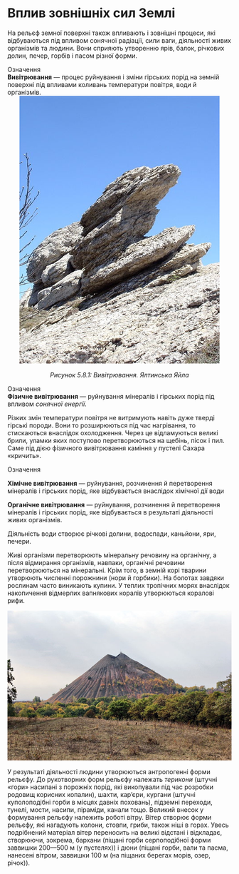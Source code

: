 Вплив зовнішніх сил Землі
=========================

<p>На рельєф земної поверхні також впливають і зовнішні процеси, які відбуваються під впливом сонячної радіації, сили ваги, діяльності живих організмів та людини. Вони сприяють утворенню ярів, балок, річкових долин, печер, горбів і пасом різної форми.</p>

<div class="eoz-wrap">
<span class="eoz">Означення</span>
<div class="eoz-text">
<b>Вивiтрювання</b> — процес руйнування i змiни гiрських порiд на земнiй поверхнi пiд впливами коливань температури повiтря, води й органiзмiв.
</div>
</div>

<div align="center">
<img src="10.jpg"/>
<p><i>Рисунок 5.8.1:  Вивiтрювання. Ялтинська Яйла</i></p>
</div>

<div class="eoz-wrap">
<span class="eoz">Означення</span>
<div class="eoz-text">
<b>Фiзичне вивiтрювання</b> — руйнування мiнералiв i гiрських порiд пiд впливом <i>сонячної енергiї</i>.
</div>
</div>

Різких змін температури повітря не витримують навіть дуже тверді гірські
породи. Вони то розширюються під час нагрівання, то стискаються
внаслідок охолодження. Через це відламуються великі брили, уламки яких поступово
перетворюються на щебінь, пісок і пил. Саме під дією фізичного
вивітрювання каміння у пустелі Сахара «кричить».

<div class="eoz-wrap">
<span class="eoz">Означення</span>
<div class="eoz-text">
<p><b>Хiмiчне вивiтрювання</b> — руйнування, розчинення й перетворення мiнералiв i гiрських порiд, яке вiдбувається внаслiдок хiмiчної дiї води</p>
<b>Органiчне вивiтрювання</b> — руйнування, розчинення й перетворення мiнералiв i гiрських порiд, яке вiдбувається в результатi дiяльностi живих органiзмiв.
</div>
</div>

Діяльність води створює річкові долини, водоспади, каньйони, яри,
печери.

Живі організми перетворюють мінеральну речовину на органічну, а після
відмирання організмів, навпаки, органічні речовини перетворюються на
мінеральні. Крім того, в земній корі тварини утворюють численні
порожнини (нори й горбики). На болотах завдяки рослинам часто виникають
купини. У теплих тропічних морях внаслідок накопичення відмерлих
вапнякових коралів утворюються коралові рифи.

<div align="center">
<img src="11.jpg"/>
</div>

У результаті діяльності людини утворюються <span class="p1">антропогенні форми рельєфу</span>. До рукотворних форм рельєфу належать *терикони* (штучні «гори» насипані з порожніх порід, які викопували під час розробки
родовищ корисних копалин), шахти, кар’єри, кургани (штучні куполоподібні
горби в місцях давніх поховань), підземні переходи, тунелі, мости,
насипи, піраміди, канали тощо. Великий внесок у формування рельєфу
належить <span class="p1">роботі вітру</span>. Вітер створює форми рельєфу, які нагадують
колони, стовпи, гриби, також ніші в горах. Увесь подрібнений матеріал
вітер переносить на великі відстані і відкладає, створюючи, зокрема,
<span class="p1">бархани</span> (піщані горби серпоподібної форми заввишки 200—500 м (у
пустелях)) і <span class="p1">дюни</span> (піщані горби, вали та пасма, нанесені вітром,
заввишки 100 м (на піщаних берегах морів, озер, річок)).
